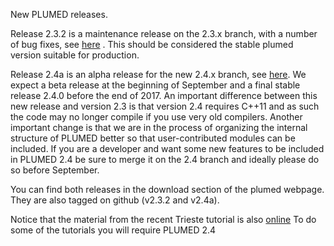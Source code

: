 New PLUMED releases.

Release 2.3.2 is a maintenance release on the 2.3.x branch, with a number of bug fixes, see [here](http://goo.gl/iJl9BG) . This should be considered the stable plumed version suitable for production.

Release 2.4a is an alpha release for the new 2.4.x branch, see [here](http://goo.gl/TzqoMM). We expect a beta release at the beginning of September and a final stable release 2.4.0 before the end of 2017. An important difference between this new release and version 2.3 is that version 2.4 requires C++11 and as such the code may no longer compile if you use very old compilers. Another important change is that we are in the process of organizing the internal structure of PLUMED better so that user-contributed modules can be included. If you are a developer and want some new features to be included in PLUMED 2.4 be sure to merge it on the 2.4 branch and ideally please do so before September.

You can find both releases in the download section of the plumed webpage. They are also tagged on github (v2.3.2 and v2.4a).

Notice that the material from the recent Trieste tutorial is also [online](https://github.com/plumed/trieste2017/) To do some of the tutorials you will require PLUMED 2.4
